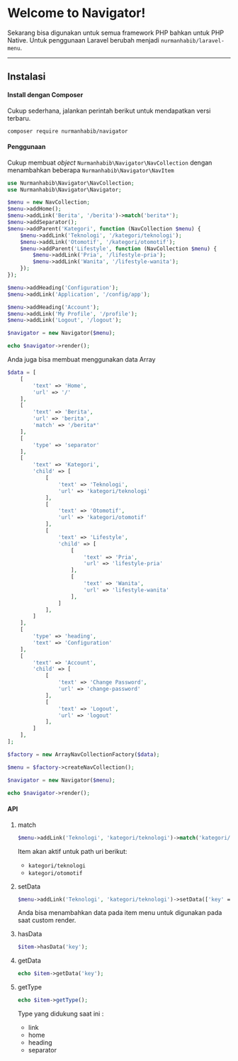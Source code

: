 # Welcome to Navigator!

Sekarang bisa digunakan untuk semua framework PHP bahkan untuk PHP Native. Untuk penggunaan Laravel berubah menjadi `nurmanhabib/laravel-menu`.

------

## Instalasi

#### Install dengan Composer

Cukup sederhana, jalankan perintah berikut untuk mendapatkan versi terbaru.

```
composer require nurmanhabib/navigator
```

#### Penggunaan

Cukup membuat _object_ `Nurmanhabib\Navigator\NavCollection` dengan menambahkan beberapa `Nurmanhabib\Navigator\NavItem`

```php
use Nurmanhabib\Navigator\NavCollection;
use Nurmanhabib\Navigator\Navigator;

$menu = new NavCollection;
$menu->addHome();
$menu->addLink('Berita', '/berita')->match('berita*');
$menu->addSeparator();
$menu->addParent('Kategori', function (NavCollection $menu) {
    $menu->addLink('Teknologi', '/kategori/teknologi');
    $menu->addLink('Otomotif', '/kategori/otomotif');
    $menu->addParent('Lifestyle', function (NavCollection $menu) {
        $menu->addLink('Pria', '/lifestyle-pria');
        $menu->addLink('Wanita', '/lifestyle-wanita');
    });
});

$menu->addHeading('Configuration');
$menu->addLink('Application', '/config/app');

$menu->addHeading('Account');
$menu->addLink('My Profile', '/profile');
$menu->addLink('Logout', '/logout');

$navigator = new Navigator($menu);

echo $navigator->render();
```

Anda juga bisa membuat menggunakan data Array

```php
$data = [
    [
        'text' => 'Home',
        'url' => '/'
    ],
    [
        'text' => 'Berita',
        'url' => 'berita',
        'match' => '/berita*'
    ],
    [
        'type' => 'separator'
    ],
    [
        'text' => 'Kategori',
        'child' => [
            [
                'text' => 'Teknologi',
                'url' => 'kategori/teknologi'
            ],
            [
                'text' => 'Otomotif',
                'url' => 'kategori/otomotif'
            ],
            [
                'text' => 'Lifestyle',
                'child' => [
                    [
                        'text' => 'Pria',
                        'url' => 'lifestyle-pria'
                    ],
                    [
                        'text' => 'Wanita',
                        'url' => 'lifestyle-wanita'
                    ],
                ]
            ],
        ]
    ],
    [
        'type' => 'heading',
        'text' => 'Configuration'
    ],
    [
        'text' => 'Account',
        'child' => [
            [
                'text' => 'Change Password',
                'url' => 'change-password'
            ],
            [
                'text' => 'Logout',
                'url' => 'logout'
            ],
        ]
    ],
];

$factory = new ArrayNavCollectionFactory($data);

$menu = $factory->createNavCollection();

$navigator = new Navigator($menu);

echo $navigator->render();
```
   
#### API

1. match

    ```php
    $menu->addLink('Teknologi', 'kategori/teknologi')->match('kategori/*');
    ```
   
   Item akan aktif untuk path uri berikut:
   
    - `kategori/teknologi`    
    - `kategori/otomotif`
    
2. setData

    ```php
    $menu->addLink('Teknologi', 'kategori/teknologi')->setData(['key' => 'value']);
    ```
   
   Anda bisa menambahkan data pada item menu untuk digunakan pada saat custom render.
   
3. hasData
    ```php
    $item->hasData('key');
    ```

4. getData
    ```php
    echo $item->getData('key');
    ```
   
5. getType
    ```php
    echo $item->getType();
    ```
   
   Type yang didukung saat ini :
   
   - link
   - home
   - heading
   - separator